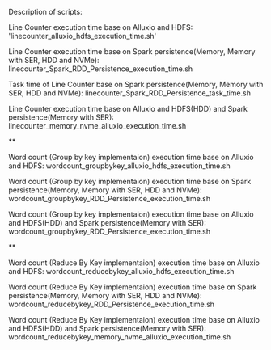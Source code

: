 Description of scripts:

Line Counter execution time base on Alluxio and HDFS:
'linecounter_alluxio_hdfs_execution_time.sh'

Line Counter execution time base on Spark persistence(Memory, Memory with SER, HDD and NVMe):
linecounter_Spark_RDD_Persistence_execution_time.sh

Task time of Line Counter base on Spark persistence(Memory, Memory with SER, HDD and NVMe):
linecounter_Spark_RDD_Persistence_task_time.sh

Line Counter execution time base on Alluxio and HDFS(HDD) and Spark persistence(Memory with SER):
linecounter_memory_nvme_alluxio_execution_time.sh

**

Word count (Group by key implementaion) execution time base on Alluxio and HDFS:
wordcount_groupbykey_alluxio_hdfs_execution_time.sh

Word count (Group by key implementaion) execution time base on Spark persistence(Memory, Memory with SER, HDD and NVMe):
wordcount_groupbykey_RDD_Persistence_execution_time.sh

Word count (Group by key implementaion) execution time base on Alluxio and HDFS(HDD) and Spark persistence(Memory with SER):
wordcount_groupbykey_RDD_Persistence_execution_time.sh

**

Word count (Reduce By Key implementaion) execution time base on Alluxio and HDFS:
wordcount_reducebykey_alluxio_hdfs_execution_time.sh

Word count (Reduce By Key implementaion) execution time base on Spark persistence(Memory, Memory with SER, HDD and NVMe):
wordcount_reducebykey_RDD_Persistence_execution_time.sh

Word count (Reduce By Key implementaion) execution time base on Alluxio and HDFS(HDD) and Spark persistence(Memory with SER):
wordcount_reducebykey_memory_nvme_alluxio_execution_time.sh
